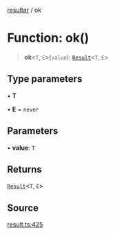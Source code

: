 [resultar](../wiki/Home) / ok

# Function: ok()

> **ok**\<`T`, `E`\>(`value`): [`Result`](../wiki/Class.Result)\<`T`, `E`\>

## Type parameters

• **T**

• **E** = `never`

## Parameters

• **value**: `T`

## Returns

[`Result`](../wiki/Class.Result)\<`T`, `E`\>

## Source

[result.ts:425](https://github.com/inaiat/resultar/blob/e9d397e3e0e8543e675ebf3b04ec4ad2e5577c52/src/result.ts#L425)
